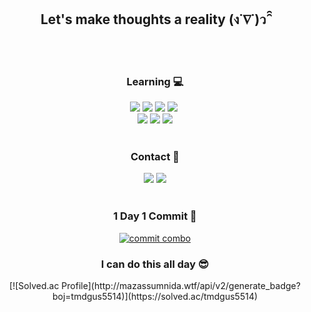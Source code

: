 
<div align="center">
  
  <h2> Let's make thoughts a reality (ง˙∇˙)ว ̑̑ </h2> </br></br>
  

  <h3> Learning 💻</h3>
  <img src="https://img.shields.io/badge/React-61DAFB?style=flat-square&logo=React&logoColor=black"/></a>
  <img src="https://img.shields.io/badge/Javascript-F7DF1E?style=flat-square&logo=Javascript&logoColor=black"/>
  <img src="https://img.shields.io/badge/Typescript-3178C6?style=flat-square&logo=Typescript&logoColor=white"/>
  <img src="https://img.shields.io/badge/Vue.js-4FC08D?style=flat-square&logo=Vue.js&logoColor=white"/></a>&nbsp 
  </br>
  <img src="https://img.shields.io/badge/python-3776AB?style=flat-square&logo=python&logoColor=white"/>
  <img src="https://img.shields.io/badge/C++-00599C?style=flat-square&logo=C%2B%2B&logoColor=white"/>
  <img src="https://img.shields.io/badge/Git flow-F05032?style=flat-square&logo=Git&logoColor=white"/></br></br>
  
  
  <h3> Contact 💬</h3>
  
  <img src="https://img.shields.io/badge/Tech blog-9999FF?style=flat-square&logo=Github&logoColor=white"/>
  <img src="https://img.shields.io/badge/Gmail-FF5A5F?style=flat-square&logo=Gmail&logoColor=white"/> </br></br>
  
  <h3> 1 Day 1 Commit 🌱</h3>
  
  [![commit combo](http://commitcombo.com/get?user=kyileeyu&theme=Peach-mini)](https://github.com/devxb/commitcombo)


  <h3>I can do this all day 😎</h3> 
[![Solved.ac Profile](http://mazassumnida.wtf/api/v2/generate_badge?boj=tmdgus5514)](https://solved.ac/tmdgus5514)


</div>
